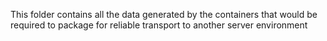 This folder contains all the data generated by the containers that would
be required to package for reliable transport to another server environment